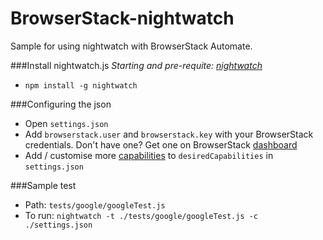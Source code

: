 BrowserStack-nightwatch
=========

Sample for using nightwatch with BrowserStack Automate.

###Install nightwatch.js
*Starting and pre-requite: [nightwatch]*
- `npm install -g nightwatch`

###Configuring the json
 - Open `settings.json`
 - Add `browserstack.user` and `browserstack.key` with your BrowserStack credentials. Don't have one? Get one on BrowserStack [dashboard]
 - Add / customise more [capabilities] to `desiredCapabilities` in `settings.json`

###Sample test
 - Path: `tests/google/googleTest.js`
 - To run: `nightwatch -t ./tests/google/googleTest.js -c ./settings.json`

[nightwatch]:http://nightwatchjs.org/guide
[capabilities]:http://www.browserstack.com/automate/capabilities
[dashboard]:https://www.browserstack.com/automate
